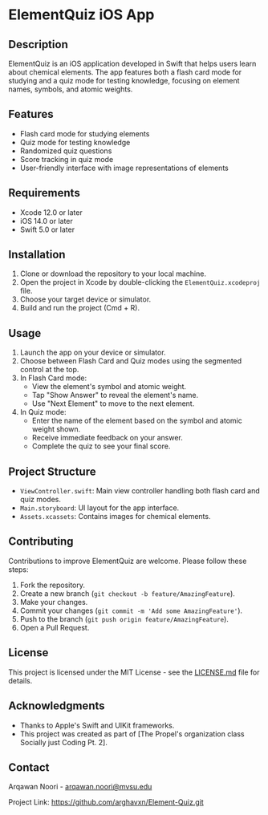 # ElementQuiz iOS App

## Description
ElementQuiz is an iOS application developed in Swift that helps users learn about chemical elements. The app features both a flash card mode for studying and a quiz mode for testing knowledge, focusing on element names, symbols, and atomic weights.

## Features
- Flash card mode for studying elements
- Quiz mode for testing knowledge
- Randomized quiz questions
- Score tracking in quiz mode
- User-friendly interface with image representations of elements

## Requirements
- Xcode 12.0 or later
- iOS 14.0 or later
- Swift 5.0 or later

## Installation
1. Clone or download the repository to your local machine.
2. Open the project in Xcode by double-clicking the `ElementQuiz.xcodeproj` file.
3. Choose your target device or simulator.
4. Build and run the project (Cmd + R).

## Usage
1. Launch the app on your device or simulator.
2. Choose between Flash Card and Quiz modes using the segmented control at the top.
3. In Flash Card mode:
   - View the element's symbol and atomic weight.
   - Tap "Show Answer" to reveal the element's name.
   - Use "Next Element" to move to the next element.
4. In Quiz mode:
   - Enter the name of the element based on the symbol and atomic weight shown.
   - Receive immediate feedback on your answer.
   - Complete the quiz to see your final score.

## Project Structure
- `ViewController.swift`: Main view controller handling both flash card and quiz modes.
- `Main.storyboard`: UI layout for the app interface.
- `Assets.xcassets`: Contains images for chemical elements.


## Contributing
Contributions to improve ElementQuiz are welcome. Please follow these steps:
1. Fork the repository.
2. Create a new branch (`git checkout -b feature/AmazingFeature`).
3. Make your changes.
4. Commit your changes (`git commit -m 'Add some AmazingFeature'`).
5. Push to the branch (`git push origin feature/AmazingFeature`).
6. Open a Pull Request.

## License
This project is licensed under the MIT License - see the [LICENSE.md](LICENSE.md) file for details.

## Acknowledgments
- Thanks to Apple's Swift and UIKit frameworks.
- This project was created as part of [The Propel's organization class Socially just Coding Pt. 2].

## Contact
Arqawan Noori - arqawan.noori@mvsu.edu

Project Link: https://github.com/arghavxn/Element-Quiz.git
